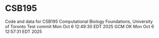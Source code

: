 # CSB195
Code and data for CSB195 Computational Biology Foundations, University of Toronto
Test commit Mon Oct  6 12:49:30 EDT 2025
GCM OK Mon Oct  6 12:57:31 EDT 2025
